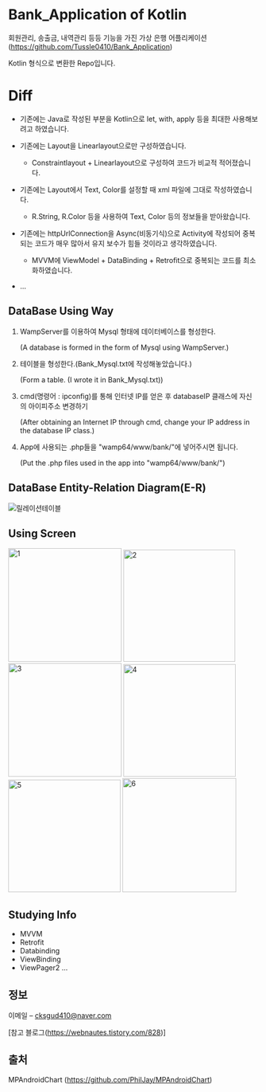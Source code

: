 # Bank_Application of Kotlin

회원관리, 송출금, 내역관리 등등 기능을 가진 가상 은행 어플리케이션(https://github.com/Tussle0410/Bank_Application)

Kotlin 형식으로 변환한 Repo입니다.

# Diff

* 기존에는 Java로 작성된 부분을 Kotlin으로 let, with, apply 등을 최대한 사용해보려고 하였습니다.


* 기존에는 Layout을 Linearlayout으로만 구성하였습니다.

   - Constraintlayout + Linearlayout으로 구성하여 코드가 비교적 적어졌습니다.
   
* 기존에는 Layout에서 Text, Color를 설정할 때 xml 파일에 그대로 작성하였습니다.

   - R.String, R.Color 등을 사용하여 Text, Color 등의 정보들을 받아왔습니다.
   

* 기존에는 httpUrlConnection을 Async(비동기식)으로 Activity에 작성되어 중복되는 코드가 매우 많아서 유지 보수가 힘들 것이라고 생각하였습니다.

   - MVVM에 ViewModel + DataBinding + Retrofit으로 중복되는 코드를 최소화하였습니다.
   
* ...

## DataBase Using Way

1. WampServer를 이용하여 Mysql 형태에 데이터베이스를 형성한다.

      (A database is formed in the form of Mysql using WampServer.)

2. 테이블을 형성한다.(Bank_Mysql.txt에 작성해놓았습니다.)

      (Form a table. (I wrote it in Bank_Mysql.txt))

3. cmd(명령어 : ipconfig)를 통해 인터넷 IP를 얻은 후 databaseIP 클래스에 자신의 아이피주소 변경하기

      (After obtaining an Internet IP through cmd, change your IP address in the database IP class.)
  
4. App에 사용되는 .php들을 "wamp64/www/bank/"에 넣어주시면 됩니다.

      (Put the .php files used in the app into "wamp64/www/bank/")



## DataBase Entity-Relation Diagram(E-R)

![릴레이션테이블](https://user-images.githubusercontent.com/69793388/139723410-bc46dcf8-585b-46f7-ad1a-b5618c89f353.png)

## Using Screen
<img width="228" alt="1" src="https://user-images.githubusercontent.com/69793388/180497546-544c663b-b933-4974-b06f-500eba3e56f5.png">
<img width="225" alt="2" src="https://user-images.githubusercontent.com/69793388/180497548-7ab9316b-e376-45a0-9498-fbf980e3114a.png">
<img width="228" alt="3" src="https://user-images.githubusercontent.com/69793388/180497550-17a27fa6-14d0-48a3-9691-f3e5d99e2cfc.png">
<img width="226" alt="4" src="https://user-images.githubusercontent.com/69793388/180497556-2a59797f-045e-4d82-be96-adfda3176864.png">
<img width="226" alt="5" src="https://user-images.githubusercontent.com/69793388/180497558-6de8c686-b2f1-4030-b06e-b6bc82f8cae6.png">
<img width="229" alt="6" src="https://user-images.githubusercontent.com/69793388/180497562-0a40be20-c4a9-4ae7-b225-e927f65fb037.png">



## Studying Info
* MVVM
* Retrofit
* Databinding
* ViewBinding
* ViewPager2
...

## 정보

이메일 – cksgud410@naver.com


[참고 블로그(https://webnautes.tistory.com/828)]

## 출처
MPAndroidChart (https://github.com/PhilJay/MPAndroidChart)

